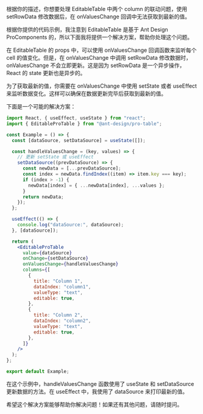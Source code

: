 根据你的描述，你想要处理 EditableTable 中两个 column 的联动问题，使用 setRowData 修改数据后，在 onValuesChange 回调中无法获取到最新的值。

根据你提供的代码示例，我注意到 EditableTable 是基于 Ant Design ProComponents 的，所以下面我将提供一个解决方案，帮助你处理这个问题。

在 EditableTable 的 props 中，可以使用 onValuesChange 回调函数来监听每个 cell 的值变化。但是，在 onValuesChange 中调用 setRowData 修改数据时，onValuesChange 不会立即更新。这是因为 setRowData 是一个异步操作，React 的 state 更新也是异步的。

为了获取最新的值，你需要在 onValuesChange 中使用 setState 或者 useEffect 来监听数据变化。这样可以确保在数据更新完毕后获取到最新的值。

下面是一个可能的解决方案：

```jsx
import React, { useEffect, useState } from "react";
import { EditableProTable } from "@ant-design/pro-table";

const Example = () => {
  const [dataSource, setDataSource] = useState([]);

  const handleValuesChange = (key, values) => {
    // 更新 setState 或 useEffect
    setDataSource((prevDataSource) => {
      const newData = [...prevDataSource];
      const index = newData.findIndex((item) => item.key === key);
      if (index > -1) {
        newData[index] = { ...newData[index], ...values };
      }
      return newData;
    });
  };

  useEffect(() => {
    console.log("dataSource:", dataSource);
  }, [dataSource]);

  return (
    <EditableProTable
      value={dataSource}
      onChange={setDataSource}
      onValuesChange={handleValuesChange}
      columns={[
        {
          title: "Column 1",
          dataIndex: "column1",
          valueType: "text",
          editable: true,
        },
        {
          title: "Column 2",
          dataIndex: "column2",
          valueType: "text",
          editable: true,
        },
      ]}
    />
  );
};

export default Example;
```

在这个示例中，handleValuesChange 函数使用了 useState 和 setDataSource 更新数据的方法。在 useEffect 中，我使用了 dataSource 来打印最新的值。

希望这个解决方案能够帮助你解决问题！如果还有其他问题，请随时提问。
